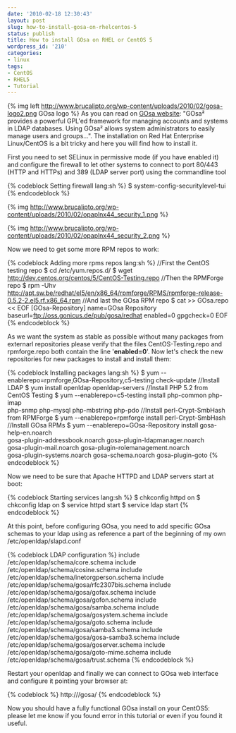 ```yaml
---
date: '2010-02-18 12:30:43'
layout: post
slug: how-to-install-gosa-on-rhelcentos-5
status: publish
title: How to install GOsa on RHEL or CentOS 5
wordpress_id: '210'
categories:
- linux
tags:
- CentOS
- RHEL5
- Tutorial
---
```


{% img left http://www.brucalipto.org/wp-content/uploads/2010/02/gosa-logo2.png GOsa logo %} As you can read on [GOsa website](https://oss.gonicus.de/labs/gosa/): "GOsa² provides a powerful GPL'ed framework for managing accounts and systems in LDAP databases. Using GOsa² allows system administrators to easily manage users and groups...". The installation on Red Hat Enterprise Linux/CentOS is a bit tricky and here you will find how to install it.

First you need to set SELinux in permissive mode (if you have enabled it) and configure the firewall to let other systems to connect to port 80/443 (HTTP and HTTPs) and 389 (LDAP server port) using the commandline tool

{% codeblock Setting firewall lang:sh %}
$ system-config-securitylevel-tui
{% endcodeblock %}

{% img http://www.brucalipto.org/wp-content/uploads/2010/02/opaplnx44_security_1.png %}

{% img http://www.brucalipto.org/wp-content/uploads/2010/02/opaplnx44_security_2.png %}

Now we need to get some more RPM repos to work:


{% codeblock Adding more rpms repos lang:sh %}
//First the CentOS testing repo
$ cd /etc/yum.repos.d/
$ wget http://dev.centos.org/centos/5/CentOS-Testing.repo
//Then the RPMForge repo
$ rpm -Uhv \
  http://apt.sw.be/redhat/el5/en/x86_64/rpmforge/RPMS/rpmforge-release-0.5.2-2.el5.rf.x86_64.rpm
//And last the GOsa RPM repo
$ cat >> GOsa.repo << EOF
[GOsa-Repository]
name=GOsa Repository
baseurl=ftp://oss.gonicus.de/pub/gosa/redhat
enabled=0
gpgcheck=0
EOF
{% endcodeblock %}

As we want the system as stable as possible without many packages from externarl repositories please verify that the files CentOS-Testing.repo and rpmforge.repo both contain the line '**enabled=0**'. Now let's check the new repositories for new packages to install and install them:

{% codeblock Installing packages lang:sh %}
$ yum --enablerepo=rpmforge,GOsa-Repository,c5-testing check-update
//Install LDAP
$ yum install openldap openldap-servers
//Install PHP 5.2 from CentOS Testing
$ yum --enablerepo=c5-testing install php-common php-imap \
  php-snmp php-mysql php-mbstring php-pdo
//Install perl-Crypt-SmbHash from RPMForge
$ yum --enablerepo=rpmforge install perl-Crypt-SmbHash
//Install GOsa RPMs
$ yum --enablerepo=GOsa-Repository install gosa-help-en.noarch \
  gosa-plugin-addressbook.noarch gosa-plugin-ldapmanager.noarch \
  gosa-plugin-mail.noarch gosa-plugin-rolemanagement.noarch \
  gosa-plugin-systems.noarch gosa-schema.noarch gosa-plugin-goto
{% endcodeblock %}

Now we need to be sure that Apache HTTPD and LDAP servers start at boot:


{% codeblock Starting services lang:sh %}
$ chkconfig httpd on
$ chkconfig ldap on
$ service httpd start
$ service ldap start
{% endcodeblock %}


At this point, before configuring GOsa, you need to add specific GOsa schemas to your ldap using as reference a part of the beginning of my own /etc/openldap/slapd.conf


{% codeblock LDAP configuration %}
include /etc/openldap/schema/core.schema
include /etc/openldap/schema/cosine.schema
include /etc/openldap/schema/inetorgperson.schema
include /etc/openldap/schema/gosa/rfc2307bis.schema
include /etc/openldap/schema/gosa/gofax.schema
include /etc/openldap/schema/gosa/gofon.schema
include /etc/openldap/schema/gosa/samba.schema
include /etc/openldap/schema/gosa/gosystem.schema
include /etc/openldap/schema/gosa/goto.schema
include /etc/openldap/schema/gosa/samba3.schema
include /etc/openldap/schema/gosa/gosa-samba3.schema
include /etc/openldap/schema/gosa/goserver.schema
include /etc/openldap/schema/gosa/goto-mime.schema
include /etc/openldap/schema/gosa/trust.schema
{% endcodeblock %}

Restart your openldap and finally we can connect to GOsa web interface and configure it pointing your browser at:

{% codeblock %}
http://<hostname>/gosa/
{% endcodeblock %}


Now you should have a fully functional GOsa install on your CentOS5: please let me know if you found error in this tutorial or even if you found it useful.
